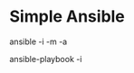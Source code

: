 # Simple Ansible

ansible <server or group> -i <inventory> -m <module> -a <module-argus>

ansible-playbook <play yaml file> -i <inventory>
